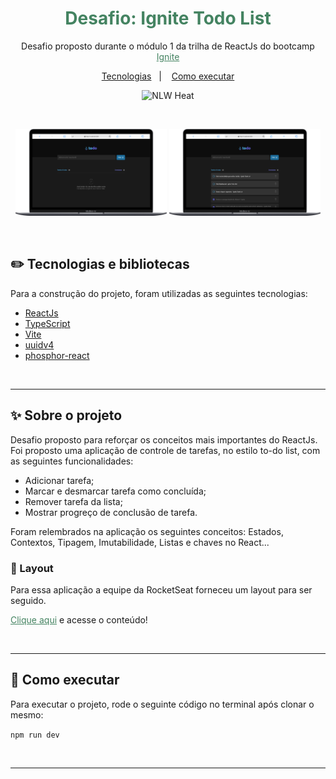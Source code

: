 <h1 align="center" style="color: rgba(68, 131, 97, 1);">Desafio: Ignite Todo List</h1>
<p align="center">
    Desafio proposto durante o módulo 1 da trilha de ReactJs do bootcamp <a src="https://lp.rocketseat.com.br/ignite?&&" style="color: rgba(68, 131, 97, 1); text-decoration: underline;">Ignite</a>
  </p>

<p align="center">
  <a href="#-tecnologias-e-bibliotecas">Tecnologias</a>&nbsp;&nbsp;&nbsp;|&nbsp;&nbsp;&nbsp;
  <a href="#-como-executar">Como executar</a>
</p>

<p align="center">
  <img src="https://img.shields.io/static/v1?label=Rocketseat&message=Ignite&color=8257E5&labelColor=000000" alt="NLW Heat"/>
</p>

<br>

<p align="center">
  <img alt="NLW Heat" src="./src/assets/mobile.png" width="48%">
  <img alt="NLW Heat" src="./src/assets/desktop.png" width="48%">
</p>

<br>

## ✏️ Tecnologias e bibliotecas

Para a construção do projeto, foram utilizadas as seguintes tecnologias:

- [ReactJs](https://pt-br.reactjs.org/)
- [TypeScript](https://www.typescriptlang.org/)
- [Vite](https://vitejs.dev/)
- [uuidv4](https://www.npmjs.com/package/uuidv4)
- [phosphor-react](https://www.npmjs.com/package/phosphor-react)

<br>

---

## ✨ Sobre o projeto

Desafio proposto para reforçar os conceitos mais importantes do ReactJs. Foi proposto uma aplicação de controle de tarefas, no estilo to-do list, com as seguintes funcionalidades:

- Adicionar tarefa;
- Marcar e desmarcar tarefa como concluída;
- Remover tarefa da lista;
- Mostrar progreço de conclusão de tarefa.

Foram relembrados na aplicação os seguintes conceitos: Estados, Contextos, Tipagem, Imutabilidade, Listas e chaves no React...

### 💄 Layout
Para essa aplicação a equipe da RocketSeat forneceu um layout para ser seguido.

 <a src="https://www.figma.com/file/myovJeEBMZdHlX2KEJaVgI/ToDo-List-(Copy)?node-id=12%3A106" style="color: rgba(68, 131, 97, 1); text-decoration: underline;">Clique aqui</a> e acesse o conteúdo!

<br>

---

## 📄 Como executar
Para executar o projeto, rode o seguinte código no terminal após clonar o mesmo:

`npm run dev`

<br>

---